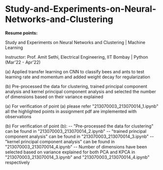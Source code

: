 # Study-and-Experiments-on-Neural-Networks-and-Clustering

**Resume points:**

 Study and Experiments on Neural Networks and Clustering | Machine Learning

Instructor: Prof. Amit Sethi, Electrical Engineering, IIT Bombay | Python (Mar’22 - Apr’22)

(a) Applied transfer learning on CNN to classify bees and ants to test learning rate and momentum and
added weight decay for regularization

(b) Pre-processed the data for clustering, trained principal component analysis and kernel principal
component analysis and selected the number of dimensions based on their variance explained

(a) For verification of point (a) please refer "213070003_213070014_1.ipynb" all the highlighted points in assignment pdf are implemented with observations

(b) For verification of point (b):
  -- "Pre-processed the data for clustering" can be found in "213070003_213070014_2.ipynb"
  -- "trained principal component analysis" can be found in "213070003_213070014_3.ipynb"
  -- "kernel principal component analysis" can be found in "213070003_213070014_4.ipynb"
  -- Number of dimensions have been selected based on variance explained for both PCA and KPCA in "213070003_213070014_3.ipynb" and "213070003_213070014_4.ipynb" 
     respectively
